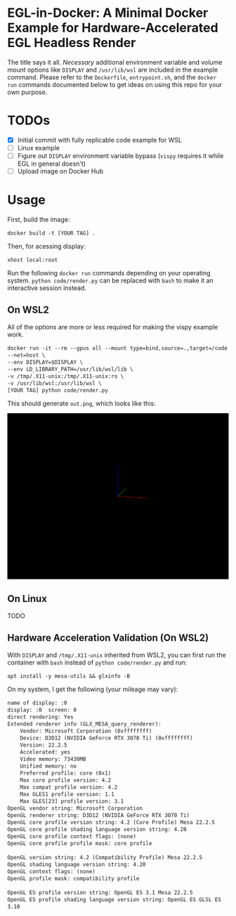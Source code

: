# EGL-in-Docker: A Minimal Docker Example for Hardware-Accelerated EGL Headless Render

The title says it all. *Necessary* additional environment variable and volume mount options like `DISPLAY` and `/usr/lib/wsl` are included in the example command. Please refer to the `Dockerfile`, `entrypoint.sh`, and the `docker run` commands documented below to get ideas on using this repo for your own purpose.

# TODOs

- [x] Initial commit with fully replicable code example for WSL
- [ ] Linux example
- [ ] Figure out `DISPLAY` environment variable bypass (`vispy` requires it while EGL in general doesn't)
- [ ] Upload image on Docker Hub

# Usage

First, build the image:

```properties
docker build -t [YOUR TAG] .
```

Then, for acessing display:

```properties
xhost local:root
```

Run the following `docker run` commands depending on your operating system.
`python code/render.py` can be replaced with `bash` to make it an interactive session instead.

## On WSL2

All of the options are more or less required for making the vispy example work.

```properties
docker run -it --rm --gpus all --mount type=bind,source=.,target=/code --net=host \
--env DISPLAY=$DISPLAY \
--env LD_LIBRARY_PATH=/usr/lib/wsl/lib \
-v /tmp/.X11-unix:/tmp/.X11-unix:ro \
-v /usr/lib/wsl:/usr/lib/wsl \
[YOUR TAG] python code/render.py
```

This should generate `out.png`, which looks like this:

![alt text](expected_out.png)

## On Linux

TODO

## Hardware Acceleration Validation (On WSL2)

With `DISPLAY` and `/tmp/.X11-unix` inherited from WSL2, you can first run the container with `bash` instead of `python code/render.py` and run:

```properties
apt install -y mesa-utils && glxinfo -B
```

On my system, I get the following (your mileage may vary):

```
name of display: :0
display: :0  screen: 0
direct rendering: Yes
Extended renderer info (GLX_MESA_query_renderer):
    Vendor: Microsoft Corporation (0xffffffff)
    Device: D3D12 (NVIDIA GeForce RTX 3070 Ti) (0xffffffff)
    Version: 22.2.5
    Accelerated: yes
    Video memory: 73430MB
    Unified memory: no
    Preferred profile: core (0x1)
    Max core profile version: 4.2
    Max compat profile version: 4.2
    Max GLES1 profile version: 1.1
    Max GLES[23] profile version: 3.1
OpenGL vendor string: Microsoft Corporation
OpenGL renderer string: D3D12 (NVIDIA GeForce RTX 3070 Ti)
OpenGL core profile version string: 4.2 (Core Profile) Mesa 22.2.5
OpenGL core profile shading language version string: 4.20
OpenGL core profile context flags: (none)
OpenGL core profile profile mask: core profile

OpenGL version string: 4.2 (Compatibility Profile) Mesa 22.2.5
OpenGL shading language version string: 4.20
OpenGL context flags: (none)
OpenGL profile mask: compatibility profile

OpenGL ES profile version string: OpenGL ES 3.1 Mesa 22.2.5
OpenGL ES profile shading language version string: OpenGL ES GLSL ES 3.10
```
